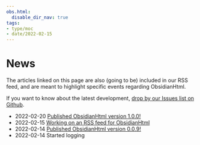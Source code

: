 ```yaml
---
obs.html:
  disable_dir_nav: true
tags:
- type/moc
- date/2022-02-15
---
```

   
# News   
The articles linked on this page are also (going to be) included in our RSS feed, and are meant to highlight specific events regarding ObsidianHtml.    
   
If you want to know about the latest development, [drop by our Issues list on Github](https://github.com/obsidian-html/obsidian-html/issues).   
   
   
- 2022-02-20 [Published ObsidianHtml version 1.0.0!](./Log/Published%20ObsidianHtml%20version%201.0.0%21.md)   
- 2022-02-15 [Working on an RSS feed for ObsidianHtml](./Log/Working%20on%20an%20RSS%20feed%20for%20ObsidianHtml.md)   
- 2022-02-14 [Published ObsidianHtml version 0.0.9!](./Log/Published%20ObsidianHtml%20version%200.0.9%21.md)    
- 2022-02-14 Started logging